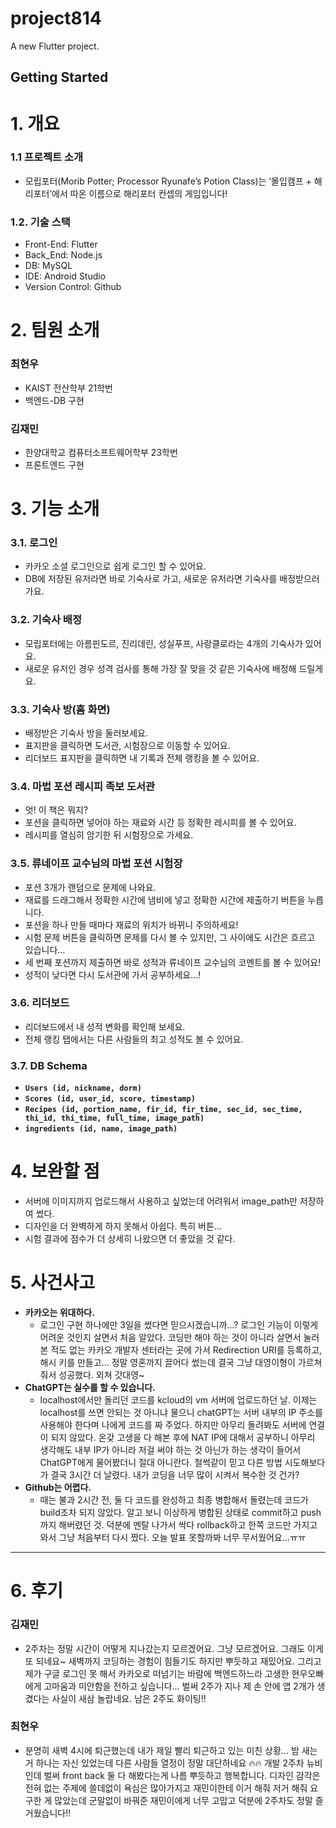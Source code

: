 # project814

A new Flutter project.

## Getting Started

# 1. 개요

### 1.1 프로젝트 소개

- 모립포터(Morib Potter; Processor Ryunafe’s Potion Class)는 ‘몰입캠프 + 해리포터’에서 따온 이름으로 해리포터 컨셉의 게임입니다!

### 1.2. 기술 스택

- Front-End: Flutter
- Back_End: Node.js
- DB: MySQL
- IDE: Android Studio
- Version Control: Github

# 2. 팀원 소개

### 최현우

- KAIST 전산학부 21학번
- 백엔드-DB 구현

### 김재민

- 한양대학교 컴퓨터소프트웨어학부 23학번
- 프론트엔드 구현

# 3. 기능 소개

### 3.1. 로그인
- 카카오 소셜 로그인으로 쉽게 로그인 할 수 있어요.
- DB에 저장된 유저라면 바로 기숙사로 가고, 새로운 유저라면 기숙사를 배정받으러 가요.

### 3.2. 기숙사 배정
- 모립포터에는 아름핀도르, 진리데린, 성실푸프, 사랑클로라는 4개의 기숙사가 있어요.
- 새로운 유저인 경우 성격 검사를 통해 가장 잘 맞을 것 같은 기숙사에 배정해 드릴게요.

### 3.3. 기숙사 방(홈 화면)
- 배정받은 기숙사 방을 둘러보세요.
- 표지판을 클릭하면 도서관, 시험장으로 이동할 수 있어요.
- 리더보드 표지판을 클릭하면 내 기록과 전체 랭킹을 볼 수 있어요.

### 3.4. 마법 포션 레시피 족보 도서관
- 엇! 이 책은 뭐지?
- 포션을 클릭하면 넣어야 하는 재료와 시간 등 정확한 레시피를 볼 수 있어요.
- 레시피를 열심히 암기한 뒤 시험장으로 가세요.

### 3.5. 류네이프 교수님의 마법 포션 시험장
- 포션 3개가 랜덤으로 문제에 나와요.
- 재료를 드래그해서 정확한 시간에 냄비에 넣고 정확한 시간에 제출하기 버튼을 누릅니다.
- 포션을 하나 만들 때마다 재료의 위치가 바뀌니 주의하세요!
- 시험 문제 버튼을 클릭하면 문제를 다시 볼 수 있지만, 그 사이에도 시간은 흐르고 있습니다…
- 세 번째 포션까지 제출하면 바로 성적과 류네이프 교수님의 코멘트를 볼 수 있어요!
- 성적이 낮다면 다시 도서관에 가서 공부하세요…!

### 3.6. 리더보드
- 리더보드에서 내 성적 변화를 확인해 보세요.
- 전체 랭킹 탭에서는 다른 사람들의 최고 성적도 볼 수 있어요.

### 3.7. DB Schema
- **`Users (id, nickname, dorm)`**
- **`Scores (id, user_id, score, timestamp)`**
- **`Recipes (id, portion_name, fir_id, fir_time, sec_id, sec_time, thi_id, thi_time, full_time, image_path)`**
- **`ingredients (id, name, image_path)`**

# 4. 보완할 점
- 서버에 이미지까지 업로드해서 사용하고 싶었는데 어려워서 image_path만 저장하여 썼다.
- 디자인을 더 완벽하게 하지 못해서 아쉽다. 특히 버튼…
- 시험 결과에 점수가 더 상세히 나왔으면 더 좋았을 것 같다.

# 5. 사건사고

- **카카오는 위대하다.**
    - 로그인 구현 하나에만 3일을 썼다면 믿으시겠습니까…? 로그인 기능이 이렇게 어려운 것인지 살면서 처음 알았다. 코딩만 해야 하는 것이 아니라 살면서 눌러본 적도 없는 카카오 개발자 센터라는 곳에 가서 Redirection URI를 등록하고, 해시 키를 만들고… 정말 영혼까지 끌어다 썼는데 결국 그냥 대영이형이 가르쳐줘서 성공했다. 외쳐 갓대영~
- **ChatGPT는 실수를 할 수 있습니다.**
    - localhost에서만 돌리던 코드를 kcloud의 vm 서버에 업로드하던 날. 이제는 localhost를 쓰면 안되는 것 아니냐 물으니 chatGPT는 서버 내부의 IP 주소를 사용해야 한다며 나에게 코드를 짜 주었다. 하지만 아무리 돌려봐도 서버에 연결이 되지 않았다. 온갖 고생을 다 해본 후에 NAT IP에 대해서 공부하니 아무리 생각해도 내부 IP가 아니라 저걸 써야 하는 것 아닌가 하는 생각이 들어서 ChatGPT에게 물어봤더니 절대 아니란다. 철썩같이 믿고 다른 방법 시도해보다가 결국 3시간 더 날렸다. 내가 코딩을 너무 많이 시켜서 복수한 것 건가?
- **Github는 어렵다.**
    - 때는 불과 2시간 전, 둘 다 코드를 완성하고 최종 병합해서 돌렸는데 코드가 build조차 되지 않았다. 알고 보니 이상하게 병합된 상태로 commit하고 push까지 해버렸던 것. 덕분에 멘탈 나가서 싹다 rollback하고 한쪽 코드만 가지고 와서 그냥 처음부터 다시 짰다. 오늘 발표 못할까봐 너무 무서웠어요…ㅠㅠ

---

# 6. 후기

### 김재민

- 2주차는 정말 시간이 어떻게 지나갔는지 모르겠어요. 그냥 모르겠어요. 그래도 이게 또 되네요~ 새벽까지 코딩하는 경험이 힘들기도 하지만 뿌듯하고 재밌어요. 그리고 제가 구글 로그인 못 해서 카카오로 떠넘기는 바람에 백엔드하느라 고생한 현우오빠에게 고마움과 미안함을 전하고 싶습니다… 벌써 2주가 지나 제 손 안에 앱 2개가 생겼다는 사실이 새삼 놀랍네요. 남은 2주도 화이팅!!

### 최현우

- 분명히 새벽 4시에 퇴근했는데 내가 제일 빨리 퇴근하고 있는 미친 상황… 밤 새는거 하나는 자신 있었는데 다른 사람들 열정이 정말 대단하네요 🔥🔥 개발 2주차 뉴비인데 벌써 front back 둘 다 해봤다는게 나름 뿌듯하고 행복합니다. 디자인 감각은 전혀 없는 주제에 쓸데없이 욕심은 많아가지고 재민이한테 이거 해줘 저거 해줘 요구한 게 많았는데 군말없이 바꿔준 재민이에게 너무 고맙고 덕분에 2주차도 정말 즐거웠습니다!!
